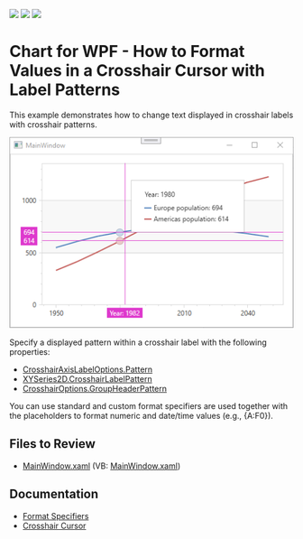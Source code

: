 <!-- default badges list -->
![](https://img.shields.io/endpoint?url=https://codecentral.devexpress.com/api/v1/VersionRange/128569937/22.2.2%2B)
[![](https://img.shields.io/badge/Open_in_DevExpress_Support_Center-FF7200?style=flat-square&logo=DevExpress&logoColor=white)](https://supportcenter.devexpress.com/ticket/details/E4478)
[![](https://img.shields.io/badge/📖_How_to_use_DevExpress_Examples-e9f6fc?style=flat-square)](https://docs.devexpress.com/GeneralInformation/403183)
<!-- default badges end -->

# Chart for WPF -  How to Format Values in a Crosshair Cursor with Label Patterns

This example demonstrates how to change text displayed in crosshair labels with crosshair patterns. 

![Chart](./images/Chart.png)

Specify a displayed pattern within a crosshair label with the following properties:

* [CrosshairAxisLabelOptions.Pattern](https://docs.devexpress.com/WPF/DevExpress.Xpf.Charts.CrosshairAxisLabelOptions.Pattern)
* [XYSeries2D.CrosshairLabelPattern](https://docs.devexpress.com/WPF/DevExpress.Xpf.Charts.XYSeries2D.CrosshairLabelPattern)
* [CrosshairOptions.GroupHeaderPattern](https://docs.devexpress.com/WPF/DevExpress.Xpf.Charts.CrosshairOptions.GroupHeaderPattern)

You can use standard and custom format specifiers are used together with the placeholders to format numeric and date/time values (e.g., {A:F0}). 

## Files to Review

* [MainWindow.xaml](./CS/UsingCrosshairLabelPattern/MainWindow.xaml) (VB: [MainWindow.xaml](./VB/UsingCrosshairLabelPattern/MainWindow.xaml))

## Documentation

* [Format Specifiers](http://documentation.devexpress.com/#WindowsForms/CustomDocument2141)
* [Crosshair Cursor](http://documentation.devexpress.com/#WPF/CustomDocument11974)


